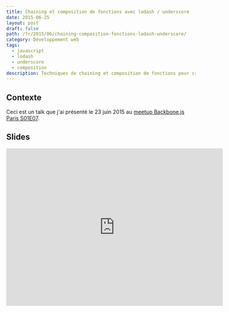 ```yaml
---
title: Chaining et composition de fonctions avec lodash / underscore
date: 2015-06-25
layout: post
draft: false
path: /fr/2015/06/chaining-composition-fonctions-lodash-underscore/
category: Développement web
tags:
  - javascript
  - lodash
  - underscore
  - composition
description: Techniques de chaining et composition de fonctions pour créer des pipelines efficaces, le pourquoi du comment.
---
```


## Contexte

Ceci est un talk que j'ai présenté le 23 juin 2015 au [meetup Backbone.js Paris S01E07](http://www.meetup.com/fr/backbone-paris/events/223147435/).

## Slides

<iframe src="https://slides.com/nicoespeon/composition-chaining-lodash/embed" width="576" height="420" scrolling="no" frameborder="0" webkitallowfullscreen mozallowfullscreen allowfullscreen></iframe>
